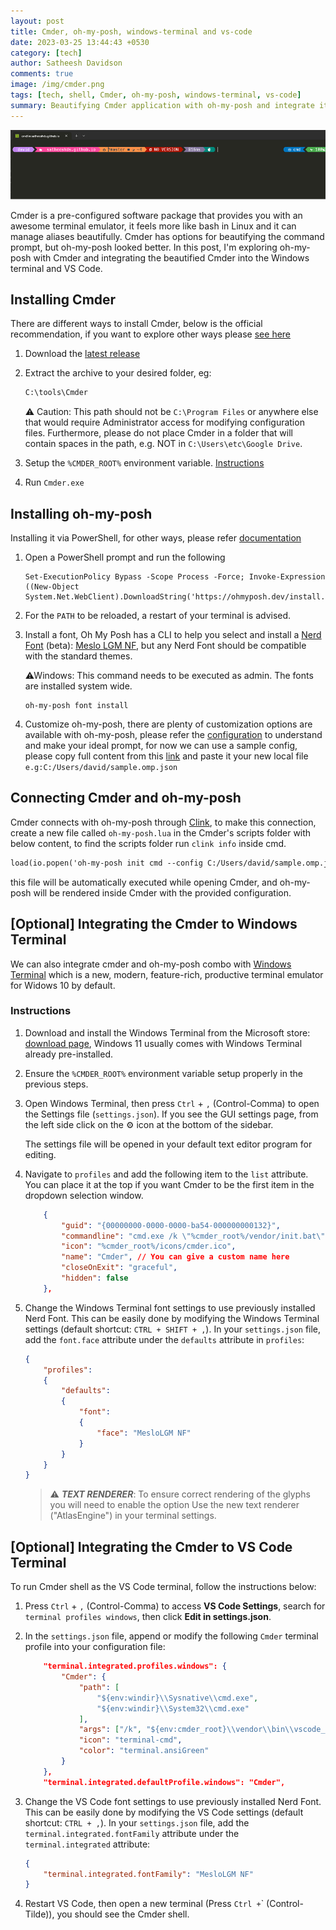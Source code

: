 ```yaml
---
layout: post
title: Cmder, oh-my-posh, windows-terminal and vs-code
date: 2023-03-25 13:44:43 +0530
category: [tech] 
author: Satheesh Davidson
comments: true
image: /img/cmder.png
tags: [tech, shell, Cmder, oh-my-posh, windows-terminal, vs-code]
summary: Beautifying Cmder application with oh-my-posh and integrate it with windows terminal and vs-code.
---
```


![image](/img/cmder1.png)

Cmder is a pre-configured software package that provides you with an awesome terminal emulator, it feels more like bash in Linux and it can manage aliases beautifully. Cmder has options for beautifying the command prompt, but oh-my-posh looked better. In this post, I'm exploring oh-my-posh with Cmder and integrating the beautified Cmder into the Windows terminal and VS Code.

## Installing Cmder

There are different ways to install Cmder, below is the official recommendation, if you want to explore other ways please [see here](https://github.com/cmderdev/cmder/wiki)

1. Download the [latest release](https://github.com/cmderdev/cmder/releases/)

2. Extract the archive to your desired folder, eg:

    ```bash
    C:\tools\Cmder
    ```

    ⚠ Caution:
    This path should not be `C:\Program Files` or anywhere else that would require Administrator access for modifying configuration files.
    Furthermore, please do not place Cmder in a folder that will contain spaces in the path, e.g. NOT in `C:\Users\etc\Google Drive`.

3. Setup the `%CMDER_ROOT%` environment variable. [Instructions](https://github.com/cmderdev/cmder/wiki/Setting-up-Environment-Variables)

4. Run `Cmder.exe`

## Installing oh-my-posh

Installing it via PowerShell, for other ways, please refer [documentation](https://ohmyposh.dev/docs/installation/windows)

1. Open a PowerShell prompt and run the following

    ```pwsh
    Set-ExecutionPolicy Bypass -Scope Process -Force; Invoke-Expression ((New-Object System.Net.WebClient).DownloadString('https://ohmyposh.dev/install.ps1'))
    ```

2. For the `PATH` to be reloaded, a restart of your terminal is advised.

3. Install a font, Oh My Posh has a CLI to help you select and install a [Nerd Font](https://www.nerdfonts.com/) (beta): [Meslo LGM NF](https://github.com/ryanoasis/nerd-fonts/releases/download/v2.1.0/Meslo.zip), but any Nerd Font should be compatible with the standard themes.

    ⚠Windows: This command needs to be executed as admin. The fonts are installed system wide.

    ```pwsh
    oh-my-posh font install
    ```

4. Customize oh-my-posh, there are plenty of customization options are available with oh-my-posh, please refer the [configuration](https://ohmyposh.dev/docs/configuration/overview) to understand and make your ideal prompt, for now we can use a sample config, please copy full content from this [link](https://raw.githubusercontent.com/JanDeDobbeleer/oh-my-posh/main/themes/jandedobbeleer.omp.json) and paste it your new local file `e.g:C:/Users/david/sample.omp.json`

## Connecting Cmder and oh-my-posh

Cmder connects with oh-my-posh through [Clink](https://chrisant996.github.io/clink/), to make this connection, create a new file called `oh-my-posh.lua` in the Cmder's scripts folder with below content, to find the scripts folder run `clink info` inside cmd.

```txt
load(io.popen('oh-my-posh init cmd --config C:/Users/david/sample.omp.json'):read("*a"))()
```

this file will be automatically executed while opening Cmder, and oh-my-posh will be rendered inside Cmder with the provided configuration.

## [Optional] Integrating the Cmder to Windows Terminal

We can also integrate cmder and oh-my-posh combo with [Windows Terminal](https://www.microsoft.com/en-us/p/windows-terminal/9n0dx20hk701) which is a new, modern, feature-rich, productive terminal emulator for Widows 10 by default.

### Instructions

1. Download and install the Windows Terminal from the Microsoft store: [download page](https://www.microsoft.com/en-us/p/windows-terminal/9n0dx20hk701), Windows 11 usually comes with Windows Terminal already pre-installed.

2. Ensure the `%CMDER_ROOT%` environment variable setup properly in the previous steps.

3. Open Windows Terminal, then press `Ctrl` + `,` (Control-Comma) to open the Settings file (`settings.json`).
If you see the GUI settings page, from the left side click on the ⚙ icon at the bottom of the sidebar.

    The settings file will be opened in your default text editor program for editing.

4. Navigate to `profiles` and add the following item to the `list` attribute. You can place it at the top if you want Cmder to be the first item in the dropdown selection window.

    ```json
        {
            "guid": "{00000000-0000-0000-ba54-000000000132}",
            "commandline": "cmd.exe /k \"%cmder_root%/vendor/init.bat\"",
            "icon": "%cmder_root%/icons/cmder.ico",
            "name": "Cmder", // You can give a custom name here
            "closeOnExit": "graceful",
            "hidden": false
        },
    ```

5. Change the Windows Terminal font settings to use previously installed Nerd Font. This can be easily done by modifying the Windows Terminal settings (default shortcut: `CTRL + SHIFT + ,`). In your `settings.json` file, add the `font.face` attribute under the `defaults` attribute in `profiles`:

    ```json
    {
        "profiles":
        {
            "defaults":
            {
                "font":
                {
                    "face": "MesloLGM NF"
                }
            }
        }
    }
    ```

    > ⚠️  **_TEXT RENDERER_**:
        To ensure correct rendering of the glyphs you will need to enable the option Use the new text renderer ("AtlasEngine") in your terminal settings.

## [Optional] Integrating the Cmder to VS Code Terminal

To run Cmder shell as the VS Code terminal, follow the instructions below:

1. Press `Ctrl` + `,` (Control-Comma) to access **VS Code Settings**, search for `terminal profiles windows`, then click **Edit in settings.json**.

2. In the `settings.json` file, append or modify the following `Cmder` terminal profile into your configuration file:

    ```json
        "terminal.integrated.profiles.windows": {
            "Cmder": {
                "path": [
                    "${env:windir}\\Sysnative\\cmd.exe",
                    "${env:windir}\\System32\\cmd.exe"
                ],
                "args": ["/k", "${env:cmder_root}\\vendor\\bin\\vscode_init.cmd"],
                "icon": "terminal-cmd",
                "color": "terminal.ansiGreen"
            }
        },
        "terminal.integrated.defaultProfile.windows": "Cmder",
    ```

3. Change the VS Code font settings to use previously installed Nerd Font. This can be easily done by modifying the VS Code settings (default shortcut: `CTRL + ,`). In your `settings.json` file, add the `terminal.integrated.fontFamily` attribute under the `terminal.integrated` attribute:

    ```json
    {
        "terminal.integrated.fontFamily": "MesloLGM NF"
    }
    ```

4. Restart VS Code, then open a new terminal (Press `Ctrl +`\` (Control-Tilde)), you should see the Cmder shell.
